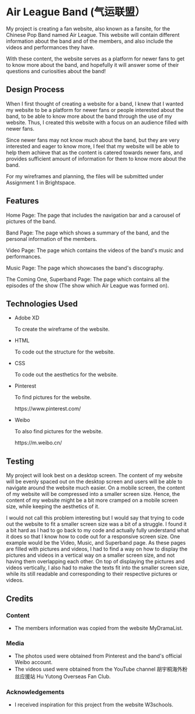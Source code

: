 <h1> Air League Band (气运联盟）</h1>

<p> My project is creating a fan website, also known as a fansite, for the Chinese Pop Band named Air League. This website will contain different information about the band and of the members, and also include the videos and performances they have.
</p>

<p> With these content, the website serves as a platform for newer fans to get to know more about the band, and hopefully it will answer some of their questions and curiosities about the band!
</p>

<h2> Design Process </h2>

<p> When I first thought of creating a website for a band, I knew that I wanted my website to be a platform for newer fans or people interested about the band, to be able to know more about the band through the use of my website. Thus, I created this website with a focus on an audience filled with newer fans.
</p>

<p> Since newer fans may not know much about the band, but they are very interested and eager to know more, I feel that my website will be able to help them achieve that as the content is catered towards newer fans, and provides sufficient amount of information for them to know more about the band.
</p>
  
<p> For my wireframes and planning, the files will be submitted under Assignment 1 in Brightspace.
</p>

<h2> Features </h2>

<p> Home Page: The page that includes the navigation bar and a carousel of pictures of the band.
</p>

<p> Band Page: The page which shows a summary of the band, and the personal information of the members.
</p>

<p> Video Page: The page which contains the videos of the band's music and performances.
</p>

<p> Music Page: The page which showcases the band's discography.
</p>

<p> The Coming One, Superband Page: The page which contains all the episodes of the show (The show which Air League was formed on).
</p>

<h2> Technologies Used </h2>

<ul>
<li> Adobe XD </li>
<p> To create the wireframe of the website. </p>

<li> HTML </li>
<p> To code out the structure for the website. </p>

<li> CSS </li>
<p> To code out the aesthetics for the website. </p>

<li> Pinterest </li>
<p> To find pictures for the website. </p>
<p> https://www.pinterest.com/

<li> Weibo </li>
<p> To also find pictures for the website. </p>
<p> https://m.weibo.cn/ </p>
</ul>
  
<h2> Testing </h2>

<p> My project will look best on a desktop screen. The content of my website will be evenly spaced out on the desktop screen and users will be able to navigate around the website much easier. On a mobile screen, the content of my website will be compressed into a smaller screen size. Hence, the content of my website might be a bit more cramped on a mobile screen size, while keeping the aesthetics of it.
</p>

<p> I would not call this problem interesting but I would say that trying to code out the website to fit a smaller screen size was a bit of a struggle. I found it a bit hard as I had to go back to my code and actually fully understand what it does so that I know how to code out for a responsive screen size. One example would be the Video, Music, and Superband page. As these pages are filled with pictures and videos, I had to find a way on how to display the pictures and videos in a vertical way on a smaller screen size, and not having them overlapping each other. On top of displaying the pictures and videos vertically, I also had to make the texts fit into the smaller screen size, while its still readable and corresponding to their respective pictures or videos.
</p>

<h2> Credits </h2>

<h3> Content </h3>

<ul>
<li> The members information was copied from the website MyDramaList. </li>
</ul>

<h3> Media </h3>

<ul>
<li> The photos used were obtained from Pinterest and the band's official Weibo account. </li>
<li> The videos used were obtained from the YouTube channel 胡宇桐海外粉丝应援站 Hu Yutong Overseas Fan Club. </li>
</ul>

<h3> Acknowledgements </h3>

<ul>
<li> I received inspiration for this project from the website W3schools.
</ul>
